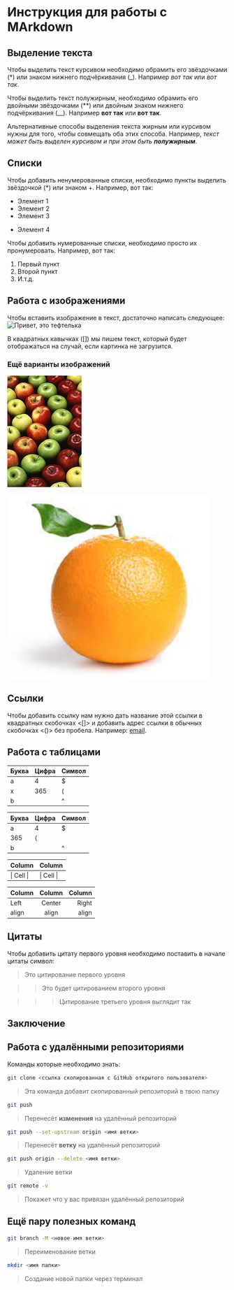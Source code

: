 # Инструкция для работы с MArkdown

## Выделение текста

Чтобы выделить текст курсивом необходимо обрамить его звёздочками (*) или знаком нижнего подчёркивания (_). Например *вот так* или _вот так_.

Чтобы выделить текст полужирным, необходимо обрамить его двойными звёздочками (**) или двойным знаком нижнего подчёркивания (__). Например **вот так** или __вот так__.

Альтернативные способы выделения текста жирным или курсивом нужны для того, чтобы совмещать оба этих способа. Например, _текст может быть выделен курсивом и при этом быть **полужирным**_.

## Списки

Чтобы добавить ненумерованные списки, необходимо пункты выделить звёздочкой (*) или знаком +. Например, вот так: 
* Элемент 1 
* Элемент 2 
* Элемент 3
+ Элемент 4

 Чтобы добавить нумерованные списки, необходимо просто их пронумеровать. Например, вот так:
 1. Первый пункт
 2. Второй пункт
 3. И.т.д.

## Работа с изображениями

Чтобы вставить изображение в текст, достаточно написать следующее:
![Привет, это тефтелька](sea.jpg)

В квадратных кавычках ([]) мы пишем текст, который будет отображаться на случай, если картинка не загрузится.

### Ещё варианты изображений

![Здесь будет яблоко, как только включите интернет](apple.jpg)

![Здесь будет апельсин](orange.png)

## Ссылки

Чтобы добавить ссылку нам нужно дать название этой ссылки в квадратных скобочках <[]> и добавить адрес ссылки в обычных скобочках <()> без пробела. Например:  [email](https://mail.ru/).

## Работа с таблицами

Буква | Цифра | Символ
------ | ------|----------
a      | 4     | $
x      | 365    | (
b      |       | ^  

Буква|Цифра|Символ
---|---|---
a|4|$
 |365|(
b| |^  

Column | Column
------ | ------
\| Cell \|| \| Cell \|  


Column | Column | Column
:----- | :----: | -----:
Left   | Center | Right
align  | align  | align

## Цитаты

Чтобы добавить цитату первого уровня необходимо поставить в начале цитаты символ: 
> Это цитирование первого уровня 

>> Это будет цитированием второго уровня

>>> Цитирование третьего уровня выглядит так

## Заключение

## Работа с удалёнными репозиториями 

Команды которые необходимо знать:

```sh
git clone <ссылка скопированная с GitHub открытого пользователя>
```
> Эта команда добавит скопированный репозиторий в твою папку

```sh
git push
```

> Перенесёт **изменения** на удалённый репозиторий

```sh
git push --set-upstream origin <имя ветки> 
```
> Перенесёт **ветку** на удалённый репозиторий 

```sh
git push origin --delete <имя ветки> 
```
> Удаление ветки

```sh
git remote -v 
```
> Покажет что у вас привязан удалённый репозиторий 

## Ещё пару полезных команд

~~~sh
git branch -M <новое имя ветки>
~~~
> Переименование ветки

~~~sh
mkdir <имя папки>
~~~
> Создание новой папки через терминал


